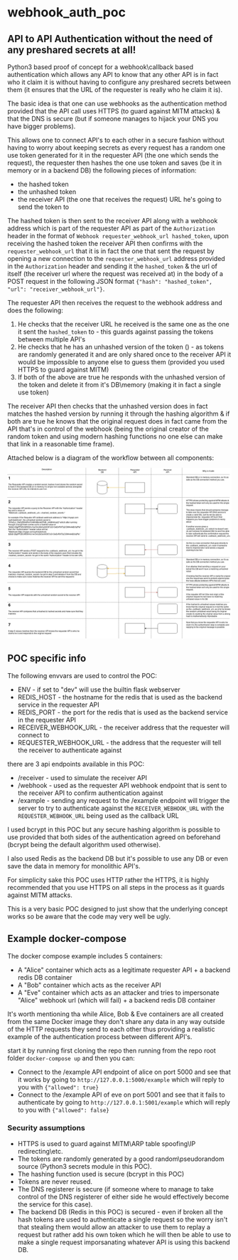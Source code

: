 # webhook_auth_poc

## API to API Authentication without the need of any preshared secrets at all!

Python3 based proof of concept for a webhook\callback based authentication which allows any API to know that any other API is in fact who it claim it is without having to configure any preshared secrets between them (it ensures that the URL of the requester is really who he claim it is).

The basic idea is that one can use webhooks as the authentication method provided that the API call uses HTTPS (to guard against MITM attacks) & that the DNS is secure (but if someone manages to hijack your DNS you have bigger problems).

This allows one to connect API's to each other in a secure fashion without having to worry about keeping secrets as every request has a random one use token generated for it in the requester API (the one which sends the request), the requester then hashes the one use token and saves (be it in memory or in a backend DB) the following pieces of information:

* the hashed token
* the unhashed token
* the receiver API (the one that receives the request) URL he's going to send the token to

The hashed token is then sent to the receiver API along with a webhook address which is part of the requester API as part of the `Authorization` header in the format of `Webhook requester_webhook_url hashed_token`, upon receiving the hashed token the receiver API then confirms with the `requester_webhook_url` that it is in fact the one that sent the request by opening a new connection to the `requester_webhook_url` address provided in the `Authorization` header and sending it the `hashed_token` & the url of itself (the receiver url where the request was received at) in the body of a POST request in the following JSON format `{"hash": "hashed_token", "url": "receiver_webhook_url"}`.

The requester API then receives the request to the webhook address and does the following:

1. He checks that the receiver URL he received is the same one as the one it sent the `hashed_token` to - this guards against passing the tokens between multiple API's 
2. He checks that he has an unhashed version of the token () - as tokens are randomly generated it and are only shared once to the receiver API it would be impossible to anyone else to guess them (provided you used HTTPS to guard against MITM)
3. If both of the above are true he responds with the unhashed version of the token and delete it from it's DB\memory (making it in fact a single use token)

The receiver API then checks that the unhashed version does in fact matches the hashed version by running it through the hashing algorithm & if both are true he knows that the original request does in fact came from the API that's in control of the webhook (being the original creator of the random token and using modern hashing functions no one else can make that link in a reasonable time frame).

Attached below is a diagram of the workflow between all components:

![basic workflow diagram](docs/webhook_auth.jpg)


## POC specific info

The following envvars are used to control the POC:

* ENV - if set to "dev" will use the builtin flask webserver
* REDIS_HOST - the hostname for the redis that is used as the backend service in the requester API
* REDIS_PORT - the port for the redis that is used as the backend service in the requester API
* RECEIVER_WEBHOOK_URL - the receiver address that the requester will connect to
* REQUESTER_WEBHOOK_URL - the address that the requester will tell the receiver to authenticate against

there are 3 api endpoints available in this POC:

* /receiver - used to simulate the receiver API
* /webhook - used as the requester API webhook endpoint that is sent to the receiver API to confirm authentication against
* /example - sending any request to the /example endpoint will trigger the server to try to authenticate against the `RECEIVER_WEBHOOK_URL` with the `REQUESTER_WEBHOOK_URL` being used as the callback URL

I used bcrypt in this POC but any secure hashing algorithm is possible to use provided that both sides of the authentication agreed on beforehand (bcrypt being the default algorithm used otherwise).

I also used Redis as the backend DB but it's possible to use any DB or even save the data in memory for monolithic API's.

For simplicity sake this POC uses HTTP rather the HTTPS, it is highly recommended that you use HTTPS on all steps in the process as it guards against MITM attacks.

This is a very basic POC designed to just show that the underlying concept works so be aware that the code may very well be ugly.

## Example docker-compose

The docker compose example includes 5 containers:

* A "Alice" container which acts as a legitimate requester API + a backend redis DB container
* A "Bob" container which acts as the receiver API
* A "Eve" container which acts as an attacker and tries to impersonate "Alice" webhook url (which will fail) + a backend redis DB container

It's worth mentioning tha while Alice, Bob & Eve containers are all created from the same Docker image they don't share any data in any way outside of the HTTP requests they send to each other thus providing a realistic example of the authentication process between different API's.

start it by running first cloning the repo then running from the repo root folder `docker-compose up` and then you can:

* Connect to the /example API endpoint of alice on port 5000 and see that it works by going to `http://127.0.0.1:5000/example` which will reply to you with `{"allowed": true}`
* Connect to the /example API of eve on port 5001 and see that it fails to authenticate by going to `http://127.0.0.1:5001/example` which will reply to you with `{"allowed": false}`


### Security assumptions

* HTTPS is used to guard against MITM\ARP table spoofing\IP redirecting\etc.
* The tokens are randomly generated by a good random\pseudorandom source (Python3 secrets module in this POC).
* The hashing function used is secure (bcrypt in this POC)
* Tokens are never reused.
* The DNS registerer is secure (if someone where to manage to take control of the DNS registerer of either side he would effectively become the service for this case).
* The backend DB (Redis in this POC) is secured - even if broken all the hash tokens are used to authenticate a single request so the worry isn't that stealing them would allow an attacker to use them to replay a request but rather add his own token which he will then be able to use to make a single request imporsanating whatever API is using this backend DB.
